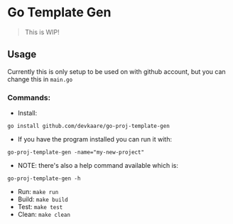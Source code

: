 # Go Template Gen

> This is WIP!

## Usage

Currently this is only setup to be used on with github account, but you can change this in `main.go`

### Commands:

- Install:
```
go install github.com/devkaare/go-proj-template-gen
```

- If you have the program installed you can run it with:
```
go-proj-template-gen -name="my-new-project"
```

- NOTE: there's also a help command available which is:
```
go-proj-template-gen -h
```

- Run: `make run`
- Build: `make build`
- Test: `make test`
- Clean: `make clean`
